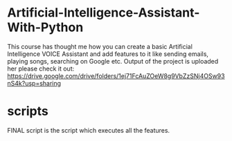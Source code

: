 # Artificial-Intelligence-Assistant-With-Python
This course has thought me how you can create a basic Artificial Intelligence VOICE Assistant and add features to it like sending emails, playing songs, searching on Google etc.
Output of the project is uploaded her please check it out: https://drive.google.com/drive/folders/1ej71FcAuZOeW8g9VbZzSNj4OSw93nS4k?usp=sharing
# scripts 
FINAL script is the script which executes all the features. 
